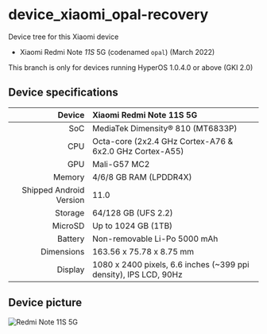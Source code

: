 # device_xiaomi_opal-recovery

Device tree for this Xiaomi device
- Xiaomi Redmi Note _11S_ 5G (codenamed `opal`) (March 2022)

This branch is only for devices running HyperOS 1.0.4.0 or above (GKI 2.0)

## Device specifications

Device                  | Xiaomi Redmi Note 11S 5G
-----------------------:|:-------------------------------------
SoC                     | MediaTek Dimensity® 810 (MT6833P)
CPU                     | Octa-core (2x2.4 GHz Cortex-A76 & 6x2.0 GHz Cortex-A55)
GPU                     | Mali-G57 MC2
Memory                  | 4/6/8 GB RAM (LPDDR4X)
Shipped Android Version | 11.0
Storage                 | 64/128 GB (UFS 2.2)
MicroSD                 | Up to 1024 GB (1TB)
Battery                 | Non-removable Li-Po 5000 mAh
Dimensions              | 163.56 x 75.78 x 8.75 mm
Display                 | 1080 x 2400 pixels, 6.6 inches (~399 ppi density), IPS LCD, 90Hz

## Device picture

![ Redmi Note 11S 5G ](https://i01.appmifile.com/v1/MI_18455B3E4DA706226CF7535A58E875F0267/pms_1663749567.48319834.png "Redmi Note 11S 5G")

